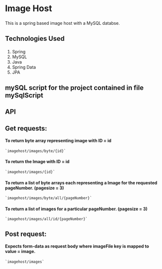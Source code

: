 # Image Host

###

This is a spring based image host with a MySQL databse.

## Technologies Used

###

1. Spring
2. MySQL
3. Java
4. Spring Data
5. JPA

## mySQL script for the project contained in file mySqlScript

## API

## Get requests:

#### To return byte array representing image with ID = id

    `imagehost/images/byte/{id}`

#### To return the Image with ID = id

    `imagehost/images/{id}`

#### To return a list of byte arrays each representing a Image for the requested pageNumber. (pagesize = 3)

    `imagehost/images/byte/all/{pageNumber}`

#### To return a list of images for a particular pageNumber. (pagesize = 3)

    `imagehost/images/all/id/{pageNumber}`

## Post request:

#### Expects form-data as request body where imageFile key is mapped to value = image.

    `imagehost/images`
